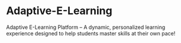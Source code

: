 # Adaptive-E-Learning
Adaptive E-Learning Platform – A dynamic, personalized learning experience designed to help students master skills at their own pace!
